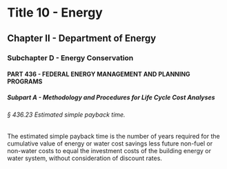 
# Title 10 - Energy
## Chapter II - Department of Energy
### Subchapter D - Energy Conservation
#### PART 436 - FEDERAL ENERGY MANAGEMENT AND PLANNING PROGRAMS
##### Subpart A - Methodology and Procedures for Life Cycle Cost Analyses
###### § 436.23 Estimated simple payback time.

The estimated simple payback time is the number of years required for the cumulative value of energy or water cost savings less future non-fuel or non-water costs to equal the investment costs of the building energy or water system, without consideration of discount rates.
